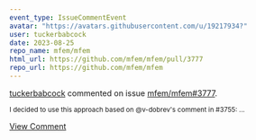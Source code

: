 ```yaml
---
event_type: IssueCommentEvent
avatar: "https://avatars.githubusercontent.com/u/19217934?"
user: tuckerbabcock
date: 2023-08-25
repo_name: mfem/mfem
html_url: https://github.com/mfem/mfem/pull/3777
repo_url: https://github.com/mfem/mfem
---
```


<a href='https://github.com/tuckerbabcock' target='_blank'>tuckerbabcock</a> commented on issue <a href='https://github.com/mfem/mfem/pull/3777' target='_blank'>mfem/mfem#3777</a>.

<small>I decided to use this approach based on @v-dobrev's comment in #3755:...</small>

<a href='https://github.com/mfem/mfem/pull/3777' target='_blank'>View Comment</a>